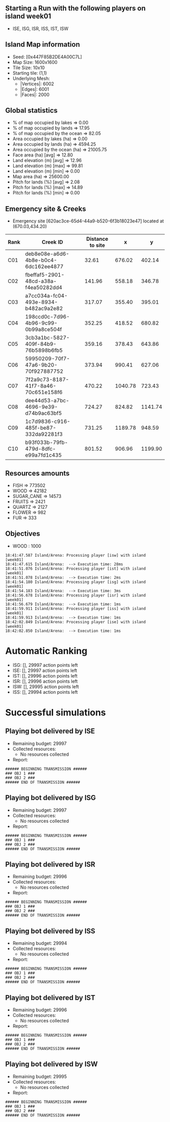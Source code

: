 
## Starting a Run with the following players on island week01
  - ISE, ISG, ISR, ISS, IST, ISW


## Island Map information

  - Seed: [0x447F85B2DE4A00C7L]
  - Map Size:  1600x1600
  - Tile Size: 10x10
  - Starting tile: (1,1)
  - Underlying Mesh: 
    - |Vertices|: 6002
    - |Edges|:    6001
    - |Faces|:    2000


## Global statistics
  - % of map occupied by lakes      => 0.00
  - % of map occupied by lands      => 17.95
  - % of map occupied by the ocean  => 82.05
  - Area occupied by lakes (ha)     => 0.00
  - Area occupied by lands (ha)     => 4594.25
  - Area occupied by the ocean (ha) => 21005.75
  - Face area (ha) [avg]            => 12.80
  - Land elevation (m) [avg]        => 12.96
  - Land elevation (m) [max]        => 99.81
  - Land elevation (m) [min]        => 0.00
  - Map area (ha)                   => 25600.00
  - Pitch for lands (%) [avg]       => 2.08
  - Pitch for lands (%) [max]       => 14.89
  - Pitch for lands (%) [min]       => 0.00


## Emergency site & Creeks

  - Emergency site [620ac3ce-65d4-44a9-b520-6f3b18023e47] located at (670.03,434.20)

| Rank | Creek ID | Distance to site | x | y |
|------|----------|------------------|---|---|
| C01 | deb8e08e-a6d6-4b8e-b0c4-6dc162ee4877 | 32.61 | 676.02 | 402.14 |
| C02 | fbeffaf5-2901-48cd-a38a-f4ea50282dd4 | 141.96 | 558.18 | 346.78 |
| C03 | a7cc034a-fc04-493e-8934-b482ac9a2e82 | 317.07 | 355.40 | 395.01 |
| C04 | 198ccd0c-7d96-4b96-9c99-0b99a8ce504f | 352.25 | 418.52 | 680.82 |
| C05 | 3cb3a1bc-5827-409f-84b9-76b5898b6fb5 | 359.16 | 378.43 | 643.86 |
| C06 | 59950209-70f7-47a6-9b20-70f927887752 | 373.94 | 990.41 | 627.06 |
| C07 | 7f2a9c73-8187-41f7-8a46-70c651e158f6 | 470.22 | 1040.78 | 723.43 |
| C08 | dee44d53-a7bc-4696-9e39-d74b9ac63bf5 | 724.27 | 824.82 | 1141.74 |
| C09 | 1c7d9836-c916-485f-be87-332da92281f3 | 731.25 | 1189.78 | 948.59 |
| C10 | b93f033b-79fb-479d-8dfc-e99a7fd1c435 | 801.52 | 906.96 | 1199.90 |


## Resources amounts
  - FISH       => 773502
  - WOOD       => 42182
  - SUGAR_CANE => 14573
  - FRUITS     => 2421
  - QUARTZ     => 2127
  - FLOWER     => 982
  - FUR        => 333


## Objectives
  - WOOD      : 1000

```
18:41:47.587 Island/Arena: Processing player [isw] with island [week01]
18:41:47.615 Island/Arena:  --> Execution time: 28ms
18:41:51.076 Island/Arena: Processing player [ist] with island [week01]
18:41:51.078 Island/Arena:  --> Execution time: 2ms
18:41:54.180 Island/Arena: Processing player [isg] with island [week01]
18:41:54.183 Island/Arena:  --> Execution time: 3ms
18:41:56.678 Island/Arena: Processing player [isr] with island [week01]
18:41:56.679 Island/Arena:  --> Execution time: 1ms
18:41:59.911 Island/Arena: Processing player [iss] with island [week01]
18:41:59.913 Island/Arena:  --> Execution time: 1ms
18:42:02.849 Island/Arena: Processing player [ise] with island [week01]
18:42:02.850 Island/Arena:  --> Execution time: 1ms
```

# Automatic Ranking
  - ISG: [], 29997 action points left
  - ISE: [], 29997 action points left
  - IST: [], 29996 action points left
  - ISR: [], 29996 action points left
  - ISW: [], 29995 action points left
  - ISS: [], 29994 action points left

# Successful simulations

## Playing bot delivered by ISE
  - Remaining budget: 29997
  - Collected resources:
    - No resources collected
  - Report: 

```
###### BEGINNING TRANSMISSION ######
### OBJ 1 ###
### OBJ 2 ###
###### END OF TRANSMISSION ######
```


## Playing bot delivered by ISG
  - Remaining budget: 29997
  - Collected resources:
    - No resources collected
  - Report: 

```
###### BEGINNING TRANSMISSION ######
### OBJ 1 ###
### OBJ 2 ###
###### END OF TRANSMISSION ######
```


## Playing bot delivered by ISR
  - Remaining budget: 29996
  - Collected resources:
    - No resources collected
  - Report: 

```
###### BEGINNING TRANSMISSION ######
### OBJ 1 ###
### OBJ 2 ###
###### END OF TRANSMISSION ######
```


## Playing bot delivered by ISS
  - Remaining budget: 29994
  - Collected resources:
    - No resources collected
  - Report: 

```
###### BEGINNING TRANSMISSION ######
### OBJ 1 ###
### OBJ 2 ###
###### END OF TRANSMISSION ######
```


## Playing bot delivered by IST
  - Remaining budget: 29996
  - Collected resources:
    - No resources collected
  - Report: 

```
###### BEGINNING TRANSMISSION ######
### OBJ 1 ###
### OBJ 2 ###
###### END OF TRANSMISSION ######
```


## Playing bot delivered by ISW
  - Remaining budget: 29995
  - Collected resources:
    - No resources collected
  - Report: 

```
###### BEGINNING TRANSMISSION ######
### OBJ 1 ###
### OBJ 2 ###
###### END OF TRANSMISSION ######
```
